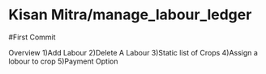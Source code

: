 # Kisan Mitra/manage_labour_ledger
#First Commit



Overview
1)Add Labour
2)Delete A Labour
3)Static list of Crops
4)Assign a lobour to crop
5)Payment Option

